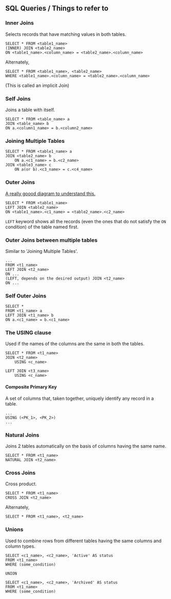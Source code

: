 ## SQL Queries / Things to refer to

### Inner Joins

Selects records that have matching values in both tables.

```
SELECT * FROM <table1_name>
(INNER) JOIN <table2_name>
ON <table1_name>.<column_name> = <table2_name>.<column_name>
```

Alternately,

```
SELECT * FROM <table1_name>, <table2_name>
WHERE <table1_name>.<column_name> = <table2_name>.<column_name>
```

(This is called an implicit Join)

### Self Joins

Joins a table with itself.

```
SELECT * FROM <table_name> a
JOIN <table_name> b
ON a.<column1_name> = b.<column2_name>
```

### Joining Multiple Tables

```
SELECT * FROM <table1_name> a
JOIN <table2_name> b
    ON a.<c1_name> = b.<c2_name>
JOIN <table3_name> c
    ON a(or b).<c3_name> = c.<c4_name>
```

### Outer Joins

[A really goood diagram to understand this.](https://www.google.com/url?sa=i&url=https%3A%2F%2Fjavarevisited.blogspot.com%2F2013%2F05%2Fdifference-between-left-and-right-outer-join-sql-mysql.html&psig=AOvVaw098DpcRWZL3bN-EJnTbdHS&ust=1605337945108000&source=images&cd=vfe&ved=0CAIQjRxqFwoTCOiwlIL8_uwCFQAAAAAdAAAAABAJ)

```
SELECT * FROM <table1_name>
LEFT JOIN <table2_name>
ON <table1_name>.<c1_name> = <table2_name>.<c2_name>
```

`LEFT` keyword shows all the records (even the ones that do not satisfy the `ON` condition) of the table named first.

### Outer Joins between multiple tables

Similar to 'Joining Multiple Tables'.

```
...
FROM <t1_name>
LEFT JOIN <t2_name>
ON ...
(LEFT, depends on the desired output) JOIN <t2_name>
ON ...
```

### Self Outer Joins

```
SELECT *
FROM <t1_name> a
LEFT JOIN <t1_name> b
ON a.<c1_name> = b.<c1_name>
```

### The USING clause

Used if the names of the columns are the same in both the tables.

```
SELECT * FROM <t1_name>
JOIN <t2_name>
    USING <c_name>

LEFT JOIN <t3_name>
    USING <c_name>

```

#### Composite Primary Key

A set of columns that, taken together, uniquely identify any record in a table.

```
...
USING (<PK_1>, <PK_2>)
...
```

### Natural Joins

Joins 2 tables automatically on the basis of columns having the same name.

```
SELECT * FROM <t1_name>
NATURAL JOIN <t2_name>
```

### Cross Joins

Cross product.

```
SELECT * FROM <t1_name>
CROSS JOIN <t2_name>
```

Alternately,

```
SELECT * FROM <t1_name>, <t2_name>
```

### Unions

Used to combine rows from different tables having the same columns and column types.

```
SELECT <c1_name>, <c2_name>, 'Active' AS status
FROM <t1_name>
WHERE (some_condition)

UNION

SELECT <c1_name>, <c2_name>, 'Archived' AS status
FROM <t1_name>
WHERE (some_condition)
```
